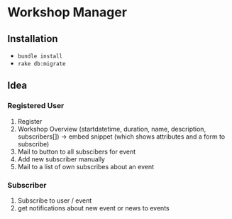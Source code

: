 # Workshop Manager

## Installation

- ```bundle install```
- ```rake db:migrate```

## Idea

### Registered User

1. Register
2. Workshop Overview (startdatetime, duration, name, description, subscribers[])
  -> embed snippet (which shows attributes and a form to subscribe)
3. Mail to button to all subscibers for event
4. Add new subscriber manually
5. Mail to a list of own subscribes about an event

### Subscriber

1. Subscribe to user / event
2. get notifications about new event or news to events
